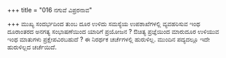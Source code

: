 +++
title = "016 ನಗುವೆ ವಿಪ್ರರನಾವ"

+++
ಮುಖ್ಯ ಸಂದರ್ಭದಿಂದ ತುಂಬ ದೂರ ಉಳಿದು ಸಮಸ್ಯೆಯ ಉಪಶಾಖೆಗಳಲ್ಲಿ ವ್ಯವಹರಿಸುವ ಇಂಥ ದೂರಾಂತರದ ಅನಗತ್ಯ ಸಂಭಾಷಣೆಯಿಂದ ಯಾರಿಗೆ ಪ್ರಯೋಜನ ? ಔಚಿತ್ಯ ಪ್ರಜ್ಞೆಯಿಂದ ಮಾರುದೂರ ಉಳಿಯುವ ಇಂಥ ಮಾತುಗಳು ಪ್ರಕ್ಷೇಪವಿರಬಹುದೆ ? ಈ ನಿರರ್ಥಕ ಚರ್ಚೆಗಳಲ್ಲಿ ಹುರುಳಿಲ್ಲ. ಮುಂದಿನ ಪದ್ಯದಲ್ಲೂ ಇದೇ ಹುರುಳಿಲ್ಲದ ಚರ್ಚೆಯಿದೆ.